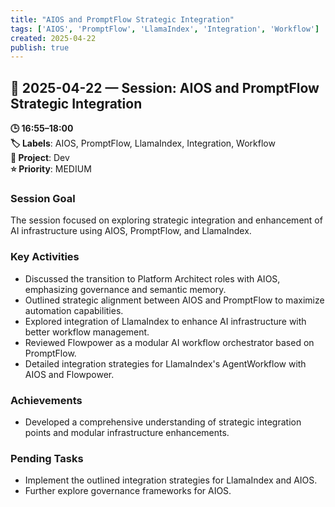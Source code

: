 ```yaml
---
title: "AIOS and PromptFlow Strategic Integration"
tags: ['AIOS', 'PromptFlow', 'LlamaIndex', 'Integration', 'Workflow']
created: 2025-04-22
publish: true
---
```


## 📅 2025-04-22 — Session: AIOS and PromptFlow Strategic Integration

**🕒 16:55–18:00**  
**🏷️ Labels**: AIOS, PromptFlow, LlamaIndex, Integration, Workflow  
**📂 Project**: Dev  
**⭐ Priority**: MEDIUM  


### Session Goal
The session focused on exploring strategic integration and enhancement of AI infrastructure using AIOS, PromptFlow, and LlamaIndex.

### Key Activities
- Discussed the transition to Platform Architect roles with AIOS, emphasizing governance and semantic memory.
- Outlined strategic alignment between AIOS and PromptFlow to maximize automation capabilities.
- Explored integration of LlamaIndex to enhance AI infrastructure with better workflow management.
- Reviewed Flowpower as a modular AI workflow orchestrator based on PromptFlow.
- Detailed integration strategies for LlamaIndex's AgentWorkflow with AIOS and Flowpower.

### Achievements
- Developed a comprehensive understanding of strategic integration points and modular infrastructure enhancements.

### Pending Tasks
- Implement the outlined integration strategies for LlamaIndex and AIOS.
- Further explore governance frameworks for AIOS.
